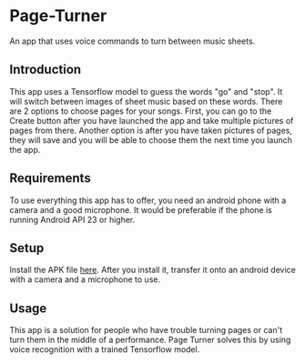# Page-Turner
An app that uses voice commands to turn between music sheets.
## Introduction
This app uses a Tensorflow model to guess the words "go" and "stop". It will switch between images of sheet music based on these words. There are 2 options to choose pages for your songs. First, you can go to the Create button after you have launched the app and take multiple pictures of pages from there. Another option is after you have taken pictures of pages, they will save and you will be able to choose them the next time you launch the app.
## Requirements
To use everything this app has to offer, you need an android phone with a camera and a good microphone. It would be preferable if the phone is running Android API 23 or higher. 
## Setup
Install the APK file [here](https://drive.google.com/open?id=1gBZF0fee0xSnS_Dg_H3VLV8iTpQhA-_Z).
After you install it, transfer it onto an android device with a camera and a microphone to use. 
## Usage
This app is a solution for people who have trouble turning pages or can't turn them in the middle of a performance. Page Turner solves this by using voice recognition with a trained Tensorflow model.
